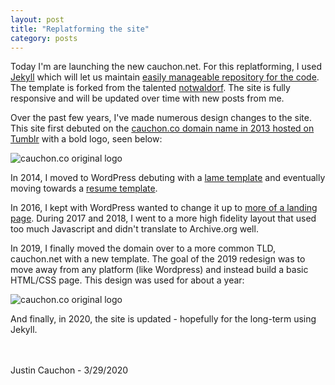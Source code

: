 ```yaml
---
layout: post
title: "Replatforming the site"
category: posts
---
```

Today I'm are launching the new cauchon.net. For this replatforming, I used [Jekyll](https://jekyllrb.com/) which will let us maintain [easily manageable repository for the code](https://github.com/Cauchon/cauchon.github.io). The template is forked from the talented [notwaldorf](https://github.com/notwaldorf/notwaldorf.github.com). The site is fully responsive and will be updated over time with new posts from me.

Over the past few years, I've made numerous design changes to the site. This site first debuted on the [cauchon.co domain name in 2013 hosted on Tumblr](https://web.archive.org/web/20131226191743/http://www.cauchon.co/) with a bold logo, seen below:

![cauchon.co original logo](/images/2020-03-29-replatforming-brief-history-of-site/tumblr_static_cauchon.co-big.jpg)

In 2014, I moved to WordPress debuting with a [lame template](https://web.archive.org/web/20140517050736/http://cauchon.co/) and eventually moving towards a [resume template](https://web.archive.org/web/20141222185719/http://www.cauchon.co/#profile).

In 2016, I kept with WordPress wanted to change it up to [more of a landing page](https://web.archive.org/web/20161227110331/http://cauchon.co/). During 2017 and 2018, I went to a more high fidelity layout that used too much Javascript and didn't translate to Archive.org well.

In 2019, I finally moved the domain over to a more common TLD, cauchon.net with a new template. The goal of the 2019 redesign was to move away from any platform (like Wordpress) and instead build a basic HTML/CSS page. This design was used for about a year:

![cauchon.co original logo](/images/2020-03-29-replatforming-brief-history-of-site/cauchon2019.png)

And finally, in 2020, the site is updated - hopefully for the long-term using Jekyll.

<br>
<br>
Justin Cauchon - 3/29/2020
